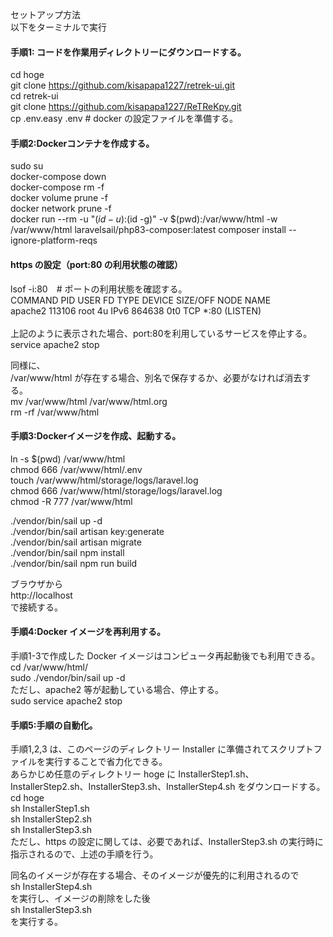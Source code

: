 セットアップ方法<br>
以下をターミナルで実行

#### 手順1: コードを作業用ディレクトリーにダウンロードする。<br>
cd hoge<br>
git clone https://github.com/kisapapa1227/retrek-ui.git<br>
cd retrek-ui<br>
git clone https://github.com/kisapapa1227/ReTReKpy.git<br>
cp .env.easy .env # docker の設定ファイルを準備する。<br>

#### 手順2:Dockerコンテナを作成する。<br>
sudo su<br>
docker-compose down<br>
docker-compose rm -f<br>
docker volume prune -f<br>
docker network prune -f<br>
docker run --rm -u "$(id -u):$(id -g)" -v $(pwd):/var/www/html -w /var/www/html laravelsail/php83-composer:latest composer install --ignore-platform-reqs<br>

#### https の設定（port:80 の利用状態の確認）<br>
lsof -i:80　# ポートの利用状態を確認する。<br>
COMMAND    PID     USER   FD   TYPE DEVICE SIZE/OFF NODE NAME<br>
apache2 113106     root    4u  IPv6 864638      0t0  TCP *:80 (LISTEN)<br>
<br>
上記のように表示された場合、port:80を利用しているサービスを停止する。<br>
service apache2 stop<br>

同様に、<br>
/var/www/html が存在する場合、別名で保存するか、必要がなければ消去する。<br>
mv /var/www/html /var/www/html.org<br>
rm -rf /var/www/html<br>

#### 手順3:Dockerイメージを作成、起動する。<br>
ln -s $(pwd) /var/www/html<br>
chmod 666 /var/www/html/.env<br>
touch /var/www/html/storage/logs/laravel.log<br>
chmod 666 /var/www/html/storage/logs/laravel.log<br>
chmod -R 777 /var/www/html<br>

./vendor/bin/sail up -d<br>
./vendor/bin/sail artisan key:generate<br>
./vendor/bin/sail artisan migrate<br>
./vendor/bin/sail npm install<br>
./vendor/bin/sail npm run build<br>

ブラウザから<br>
http://localhost<br>
で接続する。<br>

#### 手順4:Docker イメージを再利用する。<br>
手順1-3で作成した Docker イメージはコンピュータ再起動後でも利用できる。<br>
cd /var/www/html/<br>
sudo ./vendor/bin/sail up -d <br>
ただし、apache2 等が起動している場合、停止する。<br>
sudo service apache2 stop<br>

#### 手順5:手順の自動化。<br>
手順1,2,3 は、このページのディレクトリー Installer に準備されてスクリプトファイルを実行することで省力化できる。<br>
あらかじめ任意のディレクトリー hoge に InstallerStep1.sh、InstallerStep2.sh、InstallerStep3.sh、InstallerStep4.sh をダウンロードする。<br>
cd hoge<br>
sh InstallerStep1.sh<br>
sh InstallerStep2.sh<br>
sh InstallerStep3.sh<br>
ただし、https の設定に関しては、必要であれば、InstallerStep3.sh の実行時に指示されるので、上述の手順を行う。<br>

同名のイメージが存在する場合、そのイメージが優先的に利用されるので<br>
sh InstallerStep4.sh<br>
を実行し、イメージの削除をした後<br>
sh InstallerStep3.sh<br>
を実行する。
